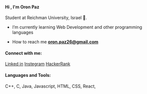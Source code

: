 <h4>Hi , I'm Oron Paz</h4>
<p>Student at Reichman University, Israel 🌟.</p>

- I’m currently learning Web Development and other programming languages

- How to reach me **oron.paz26@gmail.com**
  
<h4 align="left">Connect with me:</h4>
<p align="left">
  <a href="https://www.linkedin.com/in/oronpaz/" target="blank">Linked in</a>
  <a href="https://www.instagram.com/oron_paz/" target="blank">Instegram</a>
  <a href="https://www.hackerrank.com/profile/oron_paz26" target="blank">HackerRank</a>
</p>

<h4 align="left">Languages and Tools:</h4>
<p>C++, C, Java, Javascript, HTML, CSS, React, </p>
